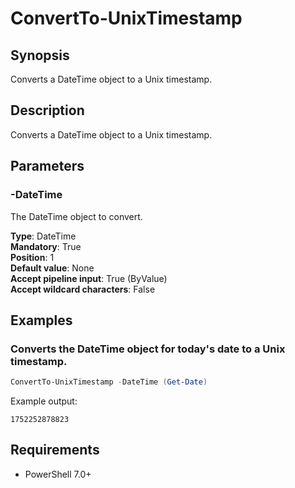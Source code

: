 # ConvertTo-UnixTimestamp

## Synopsis
Converts a DateTime object to a Unix timestamp.

## Description
Converts a DateTime object to a Unix timestamp.

## Parameters
### -DateTime
The DateTime object to convert.

**Type**: DateTime  
**Mandatory**: True  
**Position**: 1  
**Default value**: None  
**Accept pipeline input**: True (ByValue)  
**Accept wildcard characters**: False  

## Examples
### Converts the DateTime object for today's date to a Unix timestamp.
```PowerShell
ConvertTo-UnixTimestamp -DateTime (Get-Date)
```

Example output:
```
1752252878823
```

## Requirements
- PowerShell 7.0+